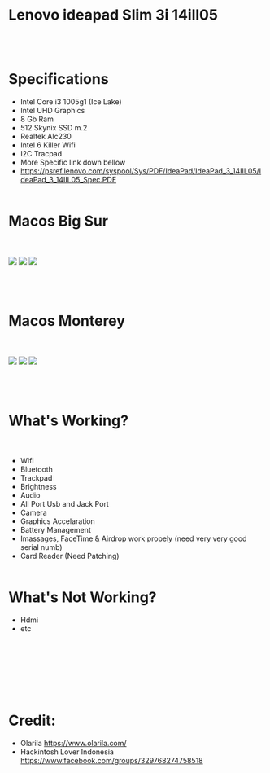# Lenovo ideapad Slim 3i 14ill05
<br/><br/>
# Specifications
- Intel Core i3 1005g1 (Ice Lake)
- Intel UHD Graphics
- 8 Gb Ram
- 512 Skynix SSD m.2
- Realtek Alc230
- Intel 6 Killer Wifi
- I2C Tracpad
- More Specific link down bellow
- https://psref.lenovo.com/syspool/Sys/PDF/IdeaPad/IdeaPad_3_14IIL05/IdeaPad_3_14IIL05_Spec.PDF
<br/><br/>
# Macos Big Sur
<br/><br/>
![](https://user-images.githubusercontent.com/58174204/121806170-5d1d9780-cc81-11eb-959f-4270547616e5.png)
![](https://user-images.githubusercontent.com/58174204/121806091-02843b80-cc81-11eb-8081-a6c752b95e52.png)
![](https://user-images.githubusercontent.com/58174204/121806099-0e6ffd80-cc81-11eb-9fbf-f372c055ff21.png)
<br/><br/>
<br/><br/>
# Macos Monterey
<br/><br/>
![](https://user-images.githubusercontent.com/58174204/149926333-90384ff9-991b-4c56-a0f3-d30f608aad20.png)
![](https://user-images.githubusercontent.com/58174204/149926368-c10263ff-b625-4cb1-add0-f7e72afcba37.png)
![](https://user-images.githubusercontent.com/58174204/149926378-5fa95992-e2f2-4baf-8eee-b055af1f9712.png)
<br/><br/>
<br/><br/>

# What's Working?<br/><br/>
- Wifi
- Bluetooth
- Trackpad
- Brightness
- Audio
- All Port Usb and Jack Port
- Camera
- Graphics Accelaration
- Battery Management
- Imassages, FaceTime & Airdrop work propely (need very very good serial numb)
- Card Reader (Need Patching)
<br/><br/>


# What's Not Working?
- Hdmi
- etc

<br/><br/>
<br/><br/>
<br/><br/>

# Credit:
- Olarila
https://www.olarila.com/
- Hackintosh Lover Indonesia
https://www.facebook.com/groups/329768274758518
